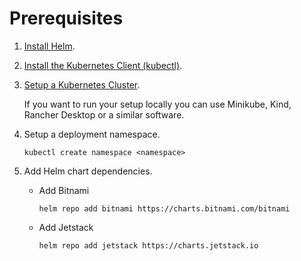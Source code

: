 # Prerequisites

1. [Install Helm](https://helm.sh/docs/intro/install/).
2. [Install the Kubernetes Client (kubectl)](https://kubernetes.io/docs/tasks/tools/install-kubectl/).
3. [Setup a Kubernetes Cluster](https://kubernetes.io/docs/setup).
     
     If you want to run your setup locally you can use Minikube, Kind, Rancher Desktop or a similar software.
     
4. Setup a deployment namespace.
   
     `kubectl create namespace <namespace>`

5. Add Helm chart dependencies.
     - Add Bitnami
    
         `helm repo add bitnami https://charts.bitnami.com/bitnami`

     - Add Jetstack
    
         `helm repo add jetstack https://charts.jetstack.io`
